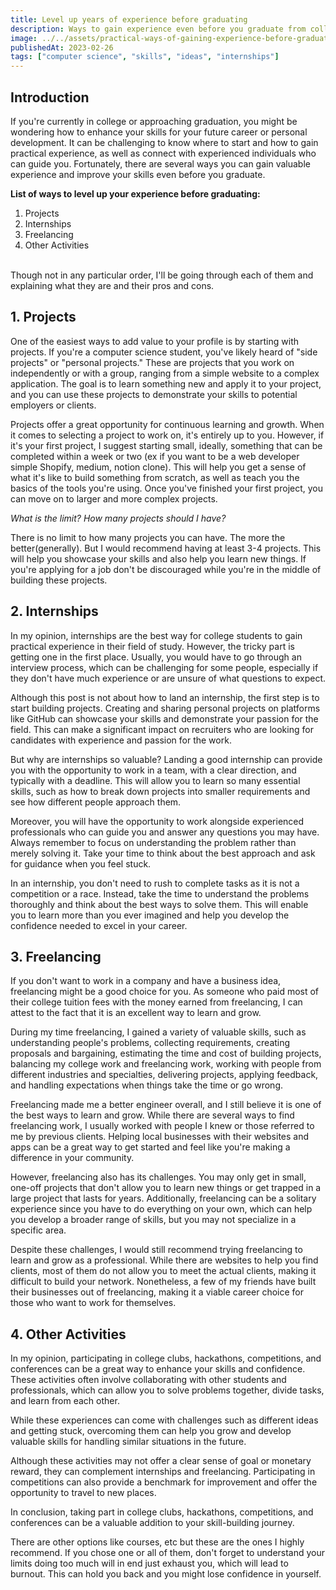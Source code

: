 ```yaml
---
title: Level up years of experience before graduating
description: Ways to gain experience even before you graduate from college as computer science student.
image: ../../assets/practical-ways-of-gaining-experience-before-graduation.png
publishedAt: 2023-02-26
tags: ["computer science", "skills", "ideas", "internships"]
---
```


## Introduction

If you're currently in college or approaching graduation, you might be wondering how to enhance your skills for your future career or personal development. It can be challenging to know where to start and how to gain practical experience, as well as connect with experienced individuals who can guide you. Fortunately, there are several ways you can gain valuable experience and improve your skills even before you graduate.

**List of ways to level up your experience before graduating:**

1. Projects
1. Internships
1. Freelancing
1. Other Activities

<br />
Though not in any particular order, I'll be going through each of them and explaining what they are and their pros and cons.

## 1. Projects

One of the easiest ways to add value to your profile is by starting with projects. If you're a computer science student, you've likely heard of "side projects" or "personal projects." These are projects that you work on independently or with a group, ranging from a simple website to a complex application. The goal is to learn something new and apply it to your project, and you can use these projects to demonstrate your skills to potential employers or clients.

Projects offer a great opportunity for continuous learning and growth. When it comes to selecting a project to work on, it's entirely up to you. However, if it's your first project, I suggest starting small, ideally, something that can be completed within a week or two (ex if you want to be a web developer simple Shopify, medium, notion clone). This will help you get a sense of what it's like to build something from scratch, as well as teach you the basics of the tools you're using. Once you've finished your first project, you can move on to larger and more complex projects.

_What is the limit? How many projects should I have?_

There is no limit to how many projects you can have. The more the better(generally). But I would recommend having at least 3-4 projects. This will help you showcase your skills and also help you learn new things. If you're applying for a job don't be discouraged while you're in the middle of building these projects.

## 2. Internships

In my opinion, internships are the best way for college students to gain practical experience in their field of study. However, the tricky part is getting one in the first place. Usually, you would have to go through an interview process, which can be challenging for some people, especially if they don't have much experience or are unsure of what questions to expect.

Although this post is not about how to land an internship, the first step is to start building projects. Creating and sharing personal projects on platforms like GitHub can showcase your skills and demonstrate your passion for the field. This can make a significant impact on recruiters who are looking for candidates with experience and passion for the work.

But why are internships so valuable? Landing a good internship can provide you with the opportunity to work in a team, with a clear direction, and typically with a deadline. This will allow you to learn so many essential skills, such as how to break down projects into smaller requirements and see how different people approach them.

Moreover, you will have the opportunity to work alongside experienced professionals who can guide you and answer any questions you may have. Always remember to focus on understanding the problem rather than merely solving it. Take your time to think about the best approach and ask for guidance when you feel stuck.

In an internship, you don't need to rush to complete tasks as it is not a competition or a race. Instead, take the time to understand the problems thoroughly and think about the best ways to solve them. This will enable you to learn more than you ever imagined and help you develop the confidence needed to excel in your career.

## 3. Freelancing

If you don't want to work in a company and have a business idea, freelancing might be a good choice for you. As someone who paid most of their college tuition fees with the money earned from freelancing, I can attest to the fact that it is an excellent way to learn and grow.

During my time freelancing, I gained a variety of valuable skills, such as understanding people's problems, collecting requirements, creating proposals and bargaining, estimating the time and cost of building projects, balancing my college work and freelancing work, working with people from different industries and specialties, delivering projects, applying feedback, and handling expectations when things take the time or go wrong.

Freelancing made me a better engineer overall, and I still believe it is one of the best ways to learn and grow. While there are several ways to find freelancing work, I usually worked with people I knew or those referred to me by previous clients. Helping local businesses with their websites and apps can be a great way to get started and feel like you're making a difference in your community.

However, freelancing also has its challenges. You may only get in small, one-off projects that don't allow you to learn new things or get trapped in a large project that lasts for years.
Additionally, freelancing can be a solitary experience since you have to do everything on your own, which can help you develop a broader range of skills, but you may not specialize in a specific area.

Despite these challenges, I would still recommend trying freelancing to learn and grow as a professional. While there are websites to help you find clients, most of them do not allow you to meet the actual clients, making it difficult to build your network. Nonetheless, a few of my friends have built their businesses out of freelancing, making it a viable career choice for those who want to work for themselves.

## 4. Other Activities

In my opinion, participating in college clubs, hackathons, competitions, and conferences can be a great way to enhance your skills and confidence. These activities often involve collaborating with other students and professionals, which can allow you to solve problems together, divide tasks, and learn from each other.

While these experiences can come with challenges such as different ideas and getting stuck, overcoming them can help you grow and develop valuable skills for handling similar situations in the future.

Although these activities may not offer a clear sense of goal or monetary reward, they can complement internships and freelancing. Participating in competitions can also provide a benchmark for improvement and offer the opportunity to travel to new places.

In conclusion, taking part in college clubs, hackathons, competitions, and conferences can be a valuable addition to your skill-building journey.

There are other options like courses, etc but these are the ones I highly recommend. If you chose one or all of them, don't forget to understand your limits doing too much will in end just exhaust you, which will lead to burnout. This can hold you back and you might lose confidence in yourself.
